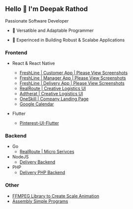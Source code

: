 ## Hello 👋 I'm **Deepak Rathod**

Passionate Software Developer

- 🔎 Versatible and Adaptable Programmer

- 💼 Experinced in Building Robust & Scalabe Applications

### Frontend
  - React & React Native
    - [FreshLine | Customer App | Please View Screenshots](https://github.com/rathoddeepak/freshline-customer)
    - [FreshLine | Manager App | Please View Screenshots](https://github.com/rathoddeepak/freshline-manager-app)
    - [FreshLine | Delivery App | Please View Screenshots](https://github.com/rathoddeepak/freshline-delivery)
    - [RealRoute | Creative Logistics UI](https://rathoddeepak.github.io/realroute)
    - [Adtherat | Creative Logistics UI](https://rathoddeepak.github.io/Adtherat)
    - [OneSkill | Company Landing Page](https://rathoddeepak.github.io/oneskill)
    - [Google Calendar](https://github.com/rathoddeepak/google-calendar)

  - Flutter
    - [Pinterest-UI-Flutter](https://github.com/rathoddeepak/Pinterest-UI-Flutter)

### Backend
  - Go
    - [RealRoute | Micro Serivces](https://github.com/rathoddeepak/real-route-go-backend)
  - NodeJS
    - [Delivery Backend](https://github.com/rathoddeepak/freshline-backend)
  - PHP
    - [Delivery PHP Backend](https://github.com/rathoddeepak/clufter-backend-php)

### Other
   - [FFMPEG Library to Create Scale Animation](https://github.com/rathoddeepak/ffmpeg-nodejs-scripter)
   - [Assembly Simple Programs](https://github.com/rathoddeepak/ASM8086)
